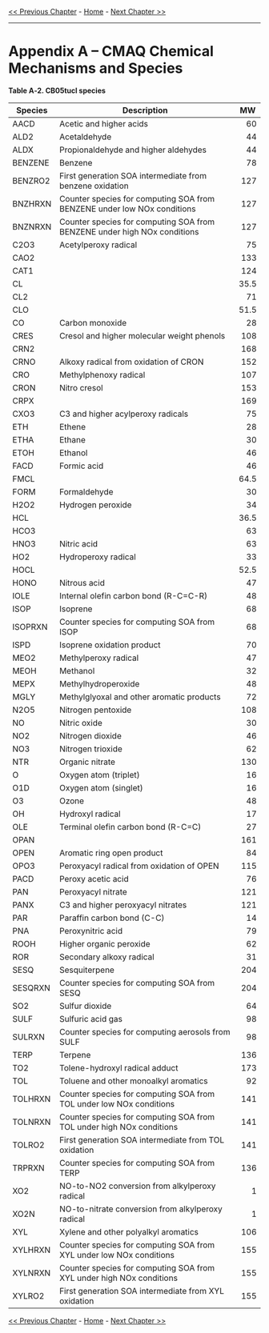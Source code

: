 
[<< Previous Chapter](CMAQ_OGD_ch13_support.md) - [Home](README.md) - [Next Chapter >>](CMAQ_OGD_glossary.md)
* * * 

Appendix A – CMAQ Chemical Mechanisms and Species
=================================================

<a id=TableA-2></a>

**Table A‑2. CB05tucl species** 

|Species|Description|MW|
|---|---|---|
|AACD|Acetic and higher acids|<div align="right"> 60 </div>|
|ALD2|Acetaldehyde|<div align="right"> 44 </div>|
|ALDX|Propionaldehyde and higher aldehydes|<div align="right"> 44 </div>|
|BENZENE|Benzene|<div align="right"> 78 </div>|
|BENZRO2|First generation SOA intermediate from benzene oxidation|<div align="right"> 127 </div>|
|BNZHRXN|Counter species for computing SOA from BENZENE under low NOx conditions|<div align="right"> 127 </div>|
|BNZNRXN|Counter species for computing SOA from BENZENE under high NOx conditions|<div align="right"> 127 </div>|
|C2O3|Acetylperoxy radical|<div align="right"> 75 </div>|
|CAO2||<div align="right"> 133 </div>|
|CAT1||<div align="right"> 124 </div>|
|CL||<div align="right"> 35.5 </div>|
|CL2||<div align="right"> 71 </div>|
|CLO||<div align="right"> 51.5 </div>|
|CO|Carbon monoxide|<div align="right"> 28 </div>|
|CRES|Cresol and higher molecular weight phenols|<div align="right"> 108 </div>|
|CRN2||<div align="right"> 168 </div>|
|CRNO|Alkoxy radical from oxidation of CRON|<div align="right"> 152 </div>|
|CRO|Methylphenoxy radical|<div align="right"> 107 </div>|
|CRON|Nitro cresol|<div align="right"> 153 </div>|
|CRPX||<div align="right"> 169 </div>|
|CXO3|C3 and higher acylperoxy radicals|<div align="right"> 75 </div>|
|ETH|Ethene|<div align="right"> 28 </div>|
|ETHA|Ethane|<div align="right"> 30 </div>|
|ETOH|Ethanol|<div align="right"> 46 </div>|
|FACD|Formic acid|<div align="right"> 46 </div>|
|FMCL||<div align="right"> 64.5 </div>|
|FORM|Formaldehyde|<div align="right"> 30 </div>|
|H2O2|Hydrogen peroxide|<div align="right"> 34 </div>|
|HCL||<div align="right"> 36.5 </div>|
|HCO3||<div align="right"> 63 </div>|
|HNO3|Nitric acid|<div align="right"> 63 </div>|
|HO2|Hydroperoxy radical|<div align="right"> 33 </div>|
|HOCL||<div align="right"> 52.5 </div>|
|HONO|Nitrous acid|<div align="right"> 47 </div>|
|IOLE|Internal olefin carbon bond (R-C=C-R)|<div align="right"> 48 </div>|
|ISOP|Isoprene|<div align="right"> 68 </div>|
|ISOPRXN|Counter species for computing SOA from ISOP|<div align="right"> 68 </div>|
|ISPD|Isoprene oxidation product|<div align="right"> 70 </div>|
|MEO2|Methylperoxy radical|<div align="right"> 47 </div>|
|MEOH|Methanol|<div align="right"> 32 </div>|
|MEPX|Methylhydroperoxide|<div align="right"> 48 </div>|
|MGLY|Methylglyoxal and other aromatic products|<div align="right"> 72 </div>|
|N2O5|Nitrogen pentoxide|<div align="right"> 108 </div>|
|NO|Nitric oxide|<div align="right"> 30 </div>|
|NO2|Nitrogen dioxide|<div align="right"> 46 </div>|
|NO3|Nitrogen trioxide|<div align="right"> 62 </div>|
|NTR|Organic nitrate|<div align="right"> 130 </div>|
|O|Oxygen atom (triplet)|<div align="right"> 16 </div>|
|O1D|Oxygen atom (singlet)|<div align="right"> 16 </div>|
|O3|Ozone|<div align="right"> 48 </div>|
|OH|Hydroxyl radical|<div align="right"> 17 </div>|
|OLE|Terminal olefin carbon bond (R-C=C)|<div align="right"> 27 </div>|
|OPAN||<div align="right"> 161 </div>|
|OPEN|Aromatic ring open product|<div align="right"> 84 </div>|
|OPO3|Peroxyacyl radical from oxidation of OPEN|<div align="right"> 115 </div>|
|PACD|Peroxy acetic acid|<div align="right"> 76 </div>|
|PAN|Peroxyacyl nitrate|<div align="right"> 121 </div>|
|PANX|C3 and higher peroxyacyl nitrates|<div align="right"> 121 </div>|
|PAR|Paraffin carbon bond (C-C)|<div align="right"> 14 </div>|
|PNA|Peroxynitric acid|<div align="right"> 79 </div>|
|ROOH|Higher organic peroxide|<div align="right"> 62 </div>|
|ROR|Secondary alkoxy radical|<div align="right"> 31 </div>|
|SESQ|Sesquiterpene|<div align="right"> 204 </div>|
|SESQRXN|Counter species for computing SOA from SESQ|<div align="right"> 204 </div>|
|SO2|Sulfur dioxide|<div align="right"> 64 </div>|
|SULF|Sulfuric acid gas|<div align="right"> 98 </div>|
|SULRXN|Counter species for computing aerosols from SULF|<div align="right"> 98 </div>|
|TERP|Terpene|<div align="right"> 136 </div>|
|TO2|Tolene-hydroxyl radical adduct|<div align="right"> 173 </div>|
|TOL|Toluene and other monoalkyl aromatics|<div align="right"> 92 </div>|
|TOLHRXN|Counter species for computing SOA from TOL under low NOx conditions|<div align="right"> 141 </div>|
|TOLNRXN|Counter species for computing SOA from TOL under high NOx conditions|<div align="right"> 141 </div>|
|TOLRO2|First generation SOA intermediate from TOL oxidation|<div align="right"> 141 </div>|
|TRPRXN|Counter species for computing SOA from TERP|<div align="right"> 136 </div>|
|XO2|NO-to-NO2 conversion from alkylperoxy radical|<div align="right"> 1 </div>|
|XO2N|NO-to-nitrate conversion from alkylperoxy radical|<div align="right"> 1 </div>|
|XYL|Xylene and other polyalkyl aromatics|<div align="right"> 106 </div>|
|XYLHRXN|Counter species for computing SOA from XYL under low NOx conditions|<div align="right"> 155 </div>|
|XYLNRXN|Counter species for computing SOA from XYL under high NOx conditions|<div align="right"> 155 </div>|
|XYLRO2|First generation SOA intermediate from XYL oxidation|<div align="right"> 155 </div>|

[<< Previous Chapter](CMAQ_OGD_ch13_support.md) - [Home](README.md) - [Next Chapter >>](CMAQ_OGD_glossary.md)
